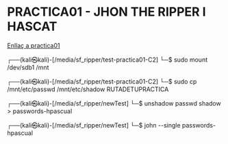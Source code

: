 # PRACTICA01 - JHON THE RIPPER I HASCAT

[Enllaç a practica01](https://gitlab.com/pautome/m6-smxpub-2324/-/blob/main/UF1-seguretat-passiva/Reptes/01-crackpass/01.crackpass.md?ref_type=heads)

┌──(kali㉿kali)-[/media/sf_ripper/test-practica01-C2]
└─$ sudo mount /dev/sdb1 /mnt

┌──(kali㉿kali)-[/media/sf_ripper/test-practica01-C2]
└─$ sudo cp /mnt/etc/passwd /mnt/etc/shadow RUTADETUPRACTICA

┌──(kali㉿kali)-[/media/sf_ripper/newTest]
└─$ unshadow passwd shadow > passwords-hpascual

┌──(kali㉿kali)-[/media/sf_ripper/newTest]
└─$ john --single passwords-hpascual  
